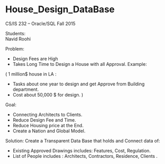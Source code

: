 # House_Design_DataBase

CS/IS 232 – Oracle/SQL
Fall 2015

Students:   
Navid Roohi 


Problem:

-	Design Fees are High
-	Takes Long Time to Design a House with all Approval.
Example:

( 1 million$ house in LA :
- Tasks about one year to design and get Approve from Building department.
-   Cost about 50,000 $ for design. )
   
Goal:
-	Connecting Architects to Clients.
-	Reduce Design Fee and Time.
-	Reduce Housing price at the End.
-	Create a Nation and Global Model.

Solution:
Create a Transparent Data Base that holds and Connect data of:
-	Existing Approved Drawings includes: Features, Cost,  Regulation.
-	List of People includes : Architects, Contractors, Residence, Clients .

